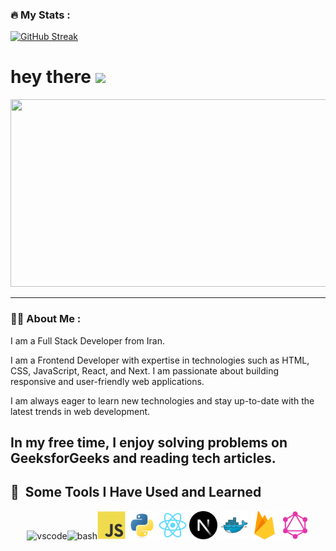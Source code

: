 

### :fire: My Stats :
[![GitHub Streak](http://github-readme-streak-stats.herokuapp.com?user=TheUs3rName&theme=dark&background=000000)](https://git.io/streak-stats)

<h1>
  hey there
  <img src="https://media.giphy.com/media/hvRJCLFzcasrR4ia7z/giphy.gif" width="30px"/>
</h1>

<div align="left">
  <img src="https://media.giphy.com/media/dWesBcTLavkZuG35MI/giphy.gif" width="600" height="300"/>
</div>

---

### :woman_technologist: About Me :
I am a Full Stack Developer from Iran.

I am a Frontend Developer with expertise in technologies such as HTML, CSS, JavaScript, React, and Next. I am passionate about building responsive and user-friendly web applications.

I am always eager to learn new technologies and stay up-to-date with the latest trends in web development.

In my free time, I enjoy solving problems on GeeksforGeeks and reading tech articles.
---

<h2> 🚀 &nbsp;Some Tools I Have Used and Learned</h2><p align="center"><img src="https://cdn.jsdelivr.net/gh/devicons/devicon/icons/vscode/vscode-original.svg" alt="vscode" width="45" height="45"/><img src="https://cdn.jsdelivr.net/gh/devicons/devicon/icons/bash/bash-original.svg" alt="bash" width="45" height="45"/><img src="https://github.com/devicons/devicon/raw/v2.16.0/icons/javascript/javascript-original.svg" alt="javascript" width="45" height="45"/> 
  <img src="https://raw.githubusercontent.com/devicons/devicon/v2.16.0/icons/python/python-original.svg" alt="python" width="45" height="45" /> 
  <img src="https://github.com/devicons/devicon/raw/v2.16.0/icons/react/react-original.svg" alt="react.js" width="45" height="45" >
  <img src="https://github.com/devicons/devicon/raw/v2.16.0/icons/nextjs/nextjs-original.svg" alt="next.js" width="45" height="45" > 
  <img src="https://github.com/devicons/devicon/raw/v2.16.0/icons/docker/docker-original.svg" alt="docker" height="45"/> 
  <img src="https://github.com/devicons/devicon/raw/v2.16.0/icons/firebase/firebase-original.svg" alt="firebase" height="45" width="45" /> 
  <img src="https://github.com/devicons/devicon/raw/v2.16.0/icons/graphql/graphql-plain.svg" alt="graphql" height="45" width="45" />


</p>

